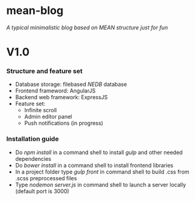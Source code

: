 # mean-blog

_A typical minimalistic blog based on MEAN structure just for fun_

# V1.0
### Structure and feature set
* Database storage: filebased *NEDB* database
* Frontend frameword: AngularJS
* Backend web framework: ExpressJS
* Feature set:
  * Infinite scroll
  * Admin editor panel
  * Push notifications (in progress)
### Installation guide
* Do *npm install* in a command shell to install _gulp_ and other needed dependencies
* Do *bower install* in a command shell to install frontend libraries
* In a project folder type *gulp front* in command shell to build .css from .scss preprocessed files
* Type *nodemon server.js* in command shell to launch a server locally (default port is 3000)
